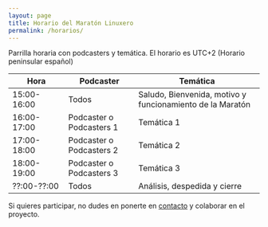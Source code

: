 ```yaml
---
layout: page
title: Horario del Maratón Linuxero
permalink: /horarios/
---
```


Parrilla horaria con podcasters y temática.
El horario es UTC+2 (Horario peninsular español)

Hora         | Podcaster                 | Temática
------------ | -------------             | -------------
15:00-16:00  | Todos                     | Saludo, Bienvenida, motivo y funcionamiento de la Maratón
16:00-17:00  | Podcaster o Podcasters 1  | Temática 1
17:00-18:00  | Podcaster o Podcasters 2  | Temática 2
18:00-19:00  | Podcaster o Podcasters 3  | Temática 3
??:00-??:00  | Todos                     | Análisis, despedida y cierre

Si quieres participar, no dudes en ponerte en [contacto](https://maratonlinuxero.github.io/about/) y colaborar en el proyecto.

